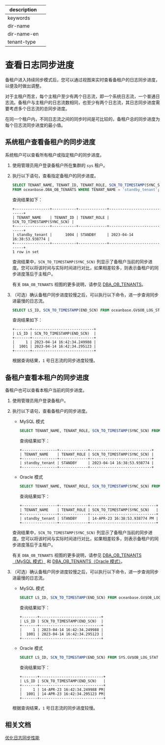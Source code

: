 |description||
|---|---|
|keywords||
|dir-name||
|dir-name-en||
|tenant-type||

# 查看日志同步进度

备租户进入持续同步模式后，您可以通过视图来实时查看备租户的日志同步进度，以便及时做出调整。

对于主租户而言，每个主租户至少有两个日志流，即一个系统日志流，一个普通日志流。备租户与主租户的日志流数相同，也至少有两个日志流，其日志同步进度需要考虑多个日志流的总同步进度。

在同一个租户内，不同日志流之间的同步时间是可比较的，备租户总的同步进度为每个日志流同步进度的最小值。

## 系统租户查看备租户的同步进度

系统租户可以查看所有租户或指定租户的同步进度。

1. 使用管理员用户登录备租户所在集群的 `sys` 租户。

2. 执行以下语句，查看指定备租户的同步进度。

   ```sql
   SELECT TENANT_NAME, TENANT_ID, TENANT_ROLE, SCN_TO_TIMESTAMP(SYNC_SCN) 
   FROM oceanbase.DBA_OB_TENANTS WHERE TENANT_NAME = 'standby_tenant';
   ```

   查询结果如下：

   ```shell
   +----------------+-----------+-------------+----------------------------+
   | TENANT_NAME    | TENANT_ID | TENANT_ROLE | SCN_TO_TIMESTAMP(SYNC_SCN) |
   +----------------+-----------+-------------+----------------------------+
   | standby_tenant |      1004 | STANDBY     | 2023-04-14 16:38:53.938774 |
   +----------------+-----------+-------------+----------------------------+
   1 row in set
   ```

   查询结果中，`SCN_TO_TIMESTAMP(SYNC_SCN)` 列显示了备租户当前的同步进度。您可以将该时间与实际时间进行对比，如果相差较多，则表示备租户的同步进度落后于主租户。

   有关 `DBA_OB_TENANTS` 视图的更多说明，请参见 [DBA_OB_TENANTS](../../../../700.reference/700.system-views/300.system-view-of-sys-tenant/200.dictionary-view-of-sys-tenant/23100.o-dba_ob_tenants-of-sys-tenant.md)。

3. （可选）确认备租户同步进度较慢之后，可以执行以下命令，进一步查询同步进最慢的日志流。

   ```sql
   SELECT LS_ID, SCN_TO_TIMESTAMP(END_SCN) FROM oceanbase.GV$OB_LOG_STAT WHERE TENANT_ID = 1004 AND ROLE = 'LEADER';
   ```

   查询结果如下：

   ```shell
   +-------+----------------------------+
   | LS_ID | SCN_TO_TIMESTAMP(END_SCN)  |
   +-------+----------------------------+
   |     1 | 2023-04-14 16:42:34.249988 |
   |  1001 | 2023-04-14 16:42:34.295123 |
   +-------+----------------------------+
   ```

   根据查询结果，`1` 号日志流的同步进度较慢。

## 备租户查看本租户的同步进度

备租户也可以查看本租户当前的同步进度。

1. 使用管理员用户登录备租户。

2. 执行以下语句，查看备租户的同步进度。

   * MySQL 模式

     ```sql
     SELECT TENANT_NAME, TENANT_ROLE, SCN_TO_TIMESTAMP(SYNC_SCN) FROM oceanbase.DBA_OB_TENANTS;
     ```

     查询结果如下：

     ```shell
     +----------------+-------------+----------------------------+
     | TENANT_NAME    | TENANT_ROLE | SCN_TO_TIMESTAMP(SYNC_SCN) |
     +----------------+-------------+----------------------------+
     | standby_tenant | STANDBY     | 2023-04-14 16:38:53.938774 |
     +----------------+-------------+----------------------------+
     ```

   * Oracle 模式

     ```sql
     SELECT TENANT_NAME, TENANT_ROLE, SCN_TO_TIMESTAMP(SYNC_SCN) FROM SYS.DBA_OB_TENANTS;
     ```

     查询结果如下：

     ```shell
     +----------------+-------------+------------------------------+
     | TENANT_NAME    | TENANT_ROLE | SCN_TO_TIMESTAMP(SYNC_SCN)   |
     +----------------+-------------+------------------------------+
     | standby_tenant | STANDBY     | 14-APR-23 16:38:53.938774 PM |
     +----------------+-------------+------------------------------+
     ```

   查询结果中，`SCN_TO_TIMESTAMP(SYNC_SCN)` 列显示了备租户当前的同步进度。您可以将该时间与实际时间进行对比，如果相差较多，则表示备租户的同步进度落后于主租户。

   有关 `DBA_OB_TENANTS` 视图的更多说明，请参见 [DBA_OB_TENANTS（MySQL 模式）](../../../../700.reference/700.system-views/400.system-view-of-mysql-mode/200.dictionary-view-of-mysql-mode/12300.o-dba_ob_tenants-of-mysql-mode.md) 和 [DBA_OB_TENANTS（Oracle 模式）](../../../../700.reference/700.system-views/500.system-view-of-oracle-mode/200.dictionary-view-of-oracle-mode/16200.dba_ob_tenants-oracle.md)。

3. （可选）确认备租户同步进度较慢之后，可以执行以下命令，进一步查询同步进最慢的日志流。

   * MySQL 模式

     ```sql
     SELECT LS_ID, SCN_TO_TIMESTAMP(END_SCN) FROM oceanbase.GV$OB_LOG_STAT WHERE ROLE = 'LEADER';
     ```

     查询结果如下：

     ```shell
     +-------+----------------------------+
     | LS_ID | SCN_TO_TIMESTAMP(END_SCN)  |
     +-------+----------------------------+
     |     1 | 2023-04-14 16:42:34.249988 |
     |  1001 | 2023-04-14 16:42:34.295123 |
     +-------+----------------------------+
     ```

   * Oracle 模式

     ```sql
     SELECT LS_ID, SCN_TO_TIMESTAMP(END_SCN) FROM SYS.GV$OB_LOG_STAT WHERE ROLE = 'LEADER';
     ```

     查询结果如下：

     ```shell
     +-------+-----------------------------+
     | LS_ID | SCN_TO_TIMESTAMP(END_SCN)   |
     +-------+-----------------------------+
     |     1 | 14-APR-23 16:42:34.249988 PM|
     |  1001 | 14-APR-23 16:42:34.295123 PM|
     +-------+-----------------------------+
     ```

   根据查询结果，`1` 号日志流的同步进度较慢。

## 相关文档

[优化日志同步性能](../300.log-transport-service/600.optimize-log-synchronization-performance.md)
